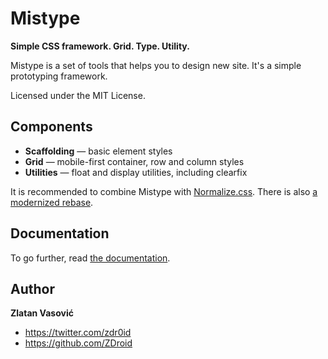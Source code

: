 # Mistype

**Simple CSS framework. Grid. Type. Utility.**

Mistype is a set of tools that helps you to design new site. It's a simple
prototyping framework.

Licensed under the MIT License.

## Components

* **Scaffolding** — basic element styles
* **Grid** — mobile-first container, row and column styles
* **Utilities** — float and display utilities, including clearfix

It is recommended to combine Mistype with
[Normalize.css](https://github.com/necolas/normalize.css). There is also
[a modernized rebase](https://github.com/ZDroid/normalize.css).

## Documentation

To go further, read
[the documentation](https://github.com/ZDroid/mistype/wiki).

## Author

**Zlatan Vasović**

* <https://twitter.com/zdr0id>
* <https://github.com/ZDroid>